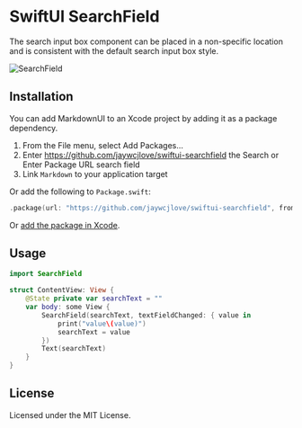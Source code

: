 SwiftUI SearchField
===

The search input box component can be placed in a non-specific location and is consistent with the default search input box style.

![SearchField](https://github.com/jaywcjlove/swiftui-searchfield/assets/1680273/b3f99b67-995f-4036-a46d-39225982f008)

## Installation

You can add MarkdownUI to an Xcode project by adding it as a package dependency.

1. From the File menu, select Add Packages…
2. Enter https://github.com/jaywcjlove/swiftui-searchfield the Search or Enter Package URL search field
3. Link `Markdown` to your application target

Or add the following to `Package.swift`:

```swift
.package(url: "https://github.com/jaywcjlove/swiftui-searchfield", from: "1.0.1")
```

Or [add the package in Xcode](https://developer.apple.com/documentation/xcode/adding-package-dependencies-to-your-app).

## Usage

```swift
import SearchField

struct ContentView: View {
    @State private var searchText = ""
    var body: some View {
        SearchField(searchText, textFieldChanged: { value in
            print("value\(value)")
            searchText = value
        })
        Text(searchText)
    }
}
```

## License

Licensed under the MIT License.
